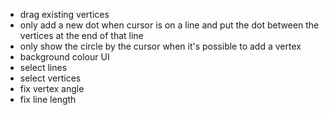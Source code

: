 * drag existing vertices
* only add a new dot when cursor is on a line and put the dot between the vertices at the end of that line
* only show the circle by the cursor when it's possible to add a vertex
* background colour UI
* select lines
* select vertices
* fix vertex angle
* fix line length
